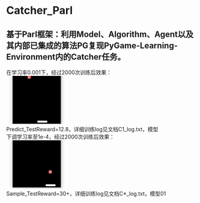 # Catcher_Parl
基于Parl框架：利用Model、Algorithm、Agent以及其内部已集成的算法PG复现PyGame-Learning-Environment内的Catcher任务。
---
在学习率0.001下，经过2000次训练后效果：<br>
![](https://github.com/solution-cn/pic/blob/master/C2.gif)<br>
Predict_TestReward=12.8，详细训练log见文档C1_log.txt，模型<br>
下调学习率至1e-4，经过2000次训练后效果：<br>
![](https://github.com/solution-cn/pic/blob/master/C3.gif)<br>
Sample_TestReward=30+，详细训练log见文档C*_log.txt，模型01<br>

